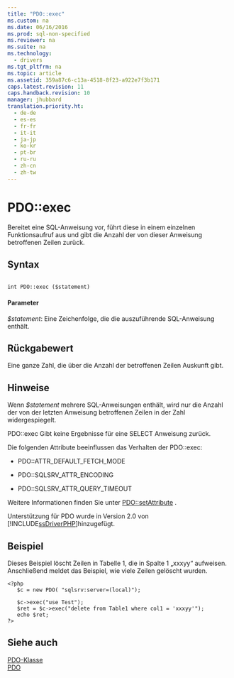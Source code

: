 ```yaml
---
title: "PDO::exec"
ms.custom: na
ms.date: 06/16/2016
ms.prod: sql-non-specified
ms.reviewer: na
ms.suite: na
ms.technology: 
  - drivers
ms.tgt_pltfrm: na
ms.topic: article
ms.assetid: 359a87c6-c13a-4518-8f23-a922e7f3b171
caps.latest.revision: 11
caps.handback.revision: 10
manager: jhubbard
translation.priority.ht: 
  - de-de
  - es-es
  - fr-fr
  - it-it
  - ja-jp
  - ko-kr
  - pt-br
  - ru-ru
  - zh-cn
  - zh-tw
---
```

# PDO::exec
Bereitet eine SQL-Anweisung vor, führt diese in einem einzelnen Funktionsaufruf aus und gibt die Anzahl der von dieser Anweisung betroffenen Zeilen zurück.  
  
## Syntax  
  
```  
  
int PDO::exec ($statement)  
```  
  
#### Parameter  
*$statement*: Eine Zeichenfolge, die die auszuführende SQL-Anweisung enthält.  
  
## Rückgabewert  
Eine ganze Zahl, die über die Anzahl der betroffenen Zeilen Auskunft gibt.  
  
## Hinweise  
Wenn *$statement* mehrere SQL-Anweisungen enthält, wird nur die Anzahl der von der letzten Anweisung betroffenen Zeilen in der Zahl widergespiegelt.  
  
PDO::exec Gibt keine Ergebnisse für eine SELECT Anweisung zurück.  
  
Die folgenden Attribute beeinflussen das Verhalten der PDO::exec:  
  
-   PDO::ATTR\_DEFAULT\_FETCH\_MODE  
  
-   PDO::SQLSRV\_ATTR\_ENCODING  
  
-   PDO::SQLSRV\_ATTR\_QUERY\_TIMEOUT  
  
Weitere Informationen finden Sie unter [PDO::setAttribute](../Topic/PDO::setAttribute.md) .  
  
Unterstützung für PDO wurde in Version 2.0 von [!INCLUDE[ssDriverPHP](../content/includes/ssDriverPHP_md.md)]hinzugefügt.  
  
## Beispiel  
Dieses Beispiel löscht Zeilen in Tabelle 1, die in Spalte 1 „xxxyy“ aufweisen. Anschließend meldet das Beispiel, wie viele Zeilen gelöscht wurden.  
  
```  
<?php  
   $c = new PDO( "sqlsrv:server=(local)");  
  
   $c->exec("use Test");  
   $ret = $c->exec("delete from Table1 where col1 = 'xxxyy'");  
   echo $ret;  
?>  
```  
  
## Siehe auch  
[PDO-Klasse](../content/PDO-Class.md)  
[PDO](http://go.microsoft.com/fwlink/?LinkID=187441)  
  
